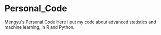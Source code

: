 # Personal_Code
Mengyu's Personal Code
Here I put my code about advanced statistics and machine learning, in R and Python.
